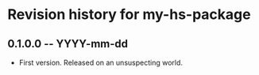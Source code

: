 # Revision history for my-hs-package

## 0.1.0.0 -- YYYY-mm-dd

* First version. Released on an unsuspecting world.
